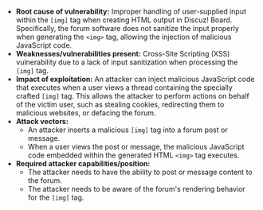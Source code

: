- **Root cause of vulnerability:** Improper handling of user-supplied input within the `[img]` tag when creating HTML output in Discuz! Board. Specifically, the forum software does not sanitize the input properly when generating the `<img>` tag, allowing the injection of malicious JavaScript code.
- **Weaknesses/vulnerabilities present:** Cross-Site Scripting (XSS) vulnerability due to a lack of input sanitization when processing the `[img]` tag.
- **Impact of exploitation:** An attacker can inject malicious JavaScript code that executes when a user views a thread containing the specially crafted `[img]` tag. This allows the attacker to perform actions on behalf of the victim user, such as stealing cookies, redirecting them to malicious websites, or defacing the forum.
- **Attack vectors:**
    -  An attacker inserts a malicious `[img]` tag into a forum post or message.
    -  When a user views the post or message, the malicious JavaScript code embedded within the generated HTML `<img>` tag executes.
- **Required attacker capabilities/position:**
    - The attacker needs to have the ability to post or message content to the forum.
    - The attacker needs to be aware of the forum's rendering behavior for the `[img]` tag.